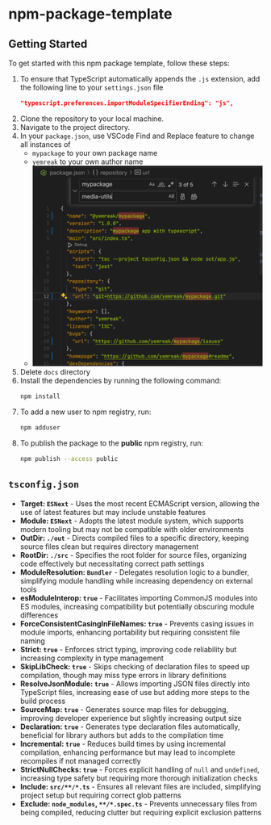 # npm-package-template

## Getting Started

To get started with this npm package template, follow these steps:


1. To ensure that TypeScript automatically appends the `.js` extension, add the following line to your `settings.json` file
	```json
   	"typescript.preferences.importModuleSpecifierEnding": "js",
 	```
3. Clone the repository to your local machine.
4. Navigate to the project directory.
5. In your `package.json`, use VSCode Find and Replace feature to change all instances of 
	- `mypackage` to your own package name
	- `yemreak` to your own author name
	- ![alt text](assets/SCR-20240427-qoxk.png)
6. Delete `docs` directory
7. Install the dependencies by running the following command:
	```zsh
	npm install
	```
8. To add a new user to npm registry, run:
	```zsh
	npm adduser
	```
9. To publish the package to the **public** npm registry, run:
	```zsh
	npm publish --access public
	```
## `tsconfig.json`

- **Target: `ESNext`** - Uses the most recent ECMAScript version, allowing the use of latest features but may include unstable features
- **Module: `ESNext`** - Adopts the latest module system, which supports modern tooling but may not be compatible with older environments
- **OutDir: `./out`** - Directs compiled files to a specific directory, keeping source files clean but requires directory management
- **RootDir: `./src`** - Specifies the root folder for source files, organizing code effectively but necessitating correct path settings
- **ModuleResolution: `Bundler`** - Delegates resolution logic to a bundler, simplifying module handling while increasing dependency on external tools
- **esModuleInterop: `true`** - Facilitates importing CommonJS modules into ES modules, increasing compatibility but potentially obscuring module differences
- **ForceConsistentCasingInFileNames: `true`** - Prevents casing issues in module imports, enhancing portability but requiring consistent file naming
- **Strict: `true`** - Enforces strict typing, improving code reliability but increasing complexity in type management
- **SkipLibCheck: `true`** - Skips checking of declaration files to speed up compilation, though may miss type errors in library definitions
- **ResolveJsonModule: `true`** - Allows importing JSON files directly into TypeScript files, increasing ease of use but adding more steps to the build process
- **SourceMap: `true`** - Generates source map files for debugging, improving developer experience but slightly increasing output size
- **Declaration: `true`** - Generates type declaration files automatically, beneficial for library authors but adds to the compilation time
- **Incremental: `true`** - Reduces build times by using incremental compilation, enhancing performance but may lead to incomplete recompiles if not managed correctly
- **StrictNullChecks: `true`** - Forces explicit handling of `null` and `undefined`, increasing type safety but requiring more thorough initialization checks
- **Include: `src/**/*.ts`** - Ensures all relevant files are included, simplifying project setup but requiring correct glob patterns
- **Exclude: `node_modules`, `**/*.spec.ts`** - Prevents unnecessary files from being compiled, reducing clutter but requiring explicit exclusion patterns
